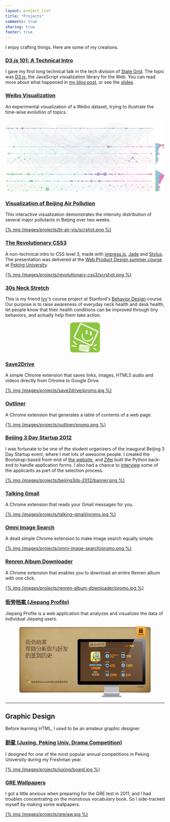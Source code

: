 ```yaml
---
layout: project_list
title: "Projects"
comments: true
sharing: true
footer: true
---
```


I enjoy crafting things. Here are some of my creations.

<h3><a href="http://scottcheng.github.com/d3js-101/">D3.js 101: A Technical Intro</a></h3>

I gave my first long technical talk in the tech division of [State Grid](http://en.wikipedia.org/wiki/State_Grid_Corporation_of_China). The topic was [D3.js](http://d3js.org/), the JavaScript visualization library for the Web. You can read more about what happened in [my blog post](/blog/2013/02/speaking-is-fun/), or see the [slides](http://scottcheng.github.com/d3js-101/).

<h3><a href="http://scottcheng.github.com/weibo-time-vis/" class="external">Weibo Visualization</a></h3>

An experimental visualization of a Weibo dataset, trying to illustrate the time-wise evolution of topics.

<p><a href="http://scottcheng.github.com/weibo-time-vis/"><img src="/images/projects/weibo-time-vis/scrshot.png" class="no-shadow" /></a></p>


<h3><a href="http://scottcheng.github.com/bj-air-vis/" class="external">Visualization of Beijing Air Pollution</a></h3>

This interactive visualization demonstrates the intensity distribution of several major pollutants in Beijing over two weeks.

[{% img /images/projects/bj-air-vis/scrshot.png %}](http://scottcheng.github.com/bj-air-vis/)


<h3><a href="http://scottcheng.github.com/revolutionary-css3/" class="external">The Revolutionary CSS3</a></h3>

A non-technical intro to CSS level 3, made with [impress.js](http://bartaz.github.com/impress.js/), [Jade](http://jade-lang.com/) and [Stylus](http://learnboost.github.com/stylus/). The presentation was delivered at the [Web Product Design summer course](http://webprodesign.pku.edu.cn/) at [Peking University](http://www.pku.edu.cn/).

[{% img /images/projects/revolutionary-css3/scrshot.png %}](http://scottcheng.github.com/revolutionary-css3/)


<h3><a href="https://chrome.google.com/webstore/detail/30s-neck-stretch/pcdcihhemnmdojkkhloildjcoobklnhb" class="external">30s Neck Stretch</a></h3>

This is my friend [Ivy](http://ivyguo.squarespace.com/)'s course project at Stanford's [Behavior Design](http://captology.stanford.edu/projects/behaviordesign.html) course. Our purpose is to raise awareness of everyday neck health and desk health, let people know that their health conditions can be improved through tiny behaviors, and actually help them take action.

<p style="text-align:center"><a href="https://chrome.google.com/webstore/detail/30s-neck-stretch/pcdcihhemnmdojkkhloildjcoobklnhb"><img src="/images/projects/neck-stretch/logo.png" class="no-shadow" width="96" height="96" /></a></p>


<h3><a href="save2drive/">Save2Drive</a></h3>

A simple Chrome extension that saves links, images, HTML5 audio and videos directly from Chrome to Google Drive.

[{% img /images/projects/save2drive/promo.jpg %}](save2drive/)


<h3><a href="outliner/">Outliner</a></h3>

A Chrome extension that generates a table of contents of a web page.

[{% img /images/projects/outliner/promo.png %}](outliner/)


<h3><a href="http://www.beijing3ds.org/" class="external">Beijing 3 Day Startup 2012</a></h3>

I was fortunate to be one of the student organizers of the inaugural Beijing 3 Day Startup event, where I met lots of awesome people. I created the Bootstrap-based front-end of [the website](http://www.beijing3ds.org/), and [Zifei](http://www.zifeishan.org/) built the Python back-end to handle application forms. I also had a chance to [interview](/blog/2012/10/what-i-learned-as-an-interviewer/) some of the applicants as part of the selection process.

[{% img /images/projects/beijing3ds-2012/banner.png %}](http://www.beijing3ds.org/)


<h3><a href="talking-gmail/">Talking Gmail</a></h3>

A Chrome extension that reads your Gmail messages for you.

[{% img /images/projects/talking-gmail/promo.jpg %}](talking-gmail/)


<h3><a href="omni-image-search/">Omni Image Search</a></h3>

A dead simple Chrome extension to make image search equally simple.

[{% img /images/projects/omni-image-search/promo.png %}](omni-image-search/)


<h3><a href="renren-album-downloader/">Renren Album Downloader</a></h3>

A Chrome extension that enables you to download an entire Renren album with one click.

[{% img /images/projects/renren-album-downloader/promo.jpg %}](renren-album-downloader/)


<!-- <h3><a href="yourong/">友容 (Yourong)</a></h3> -->

<!-- TODO -->


<h3><a href="jieprofile/" class="external">街旁档案 (Jiepang Profile)</a></h3>

Jiepang Profile is a web application that analyzes and visualizes the data of individual Jiepang users.

<p style="text-align:center"><a href="jieprofile/"><img src="/images/projects/jieprofile/splash.png" width="418" class="no-shadow" /></a></p>

<!-- find the splash form vaio z -->


- - -


## Graphic Design

Before learning HTML, I used to be an amateur graphic designer.


<h3><a href="juxing/">剧星 (Juxing, Peking Univ. Drama Competition)</a></h3>

I designed for one of the most popular annual competitions in Peking University during my Freshman year.

[{% img /images/projects/juxing/board.jpg %}](juxing/)


<h3><a href="gre-wallpapers/">GRE Wallpapers</a></h3>

I got a little anxious when preparing for the GRE test in 2011, and I had troubles concentrating on the monstrous vocabulary book. So I side-tracked myself by making some wallpapers.

[{% img /images/projects/gre/aw.jpg %}](gre-wallpapers/)


<script src='/javascripts/libs/jquery.min.js'></script>
<script>
$.noConflict();
jQuery(function($) {
  $('a:has(img)').css('border-bottom', 'none');
});
// <a class="external"></a>
// put a link icon on the left
</script>